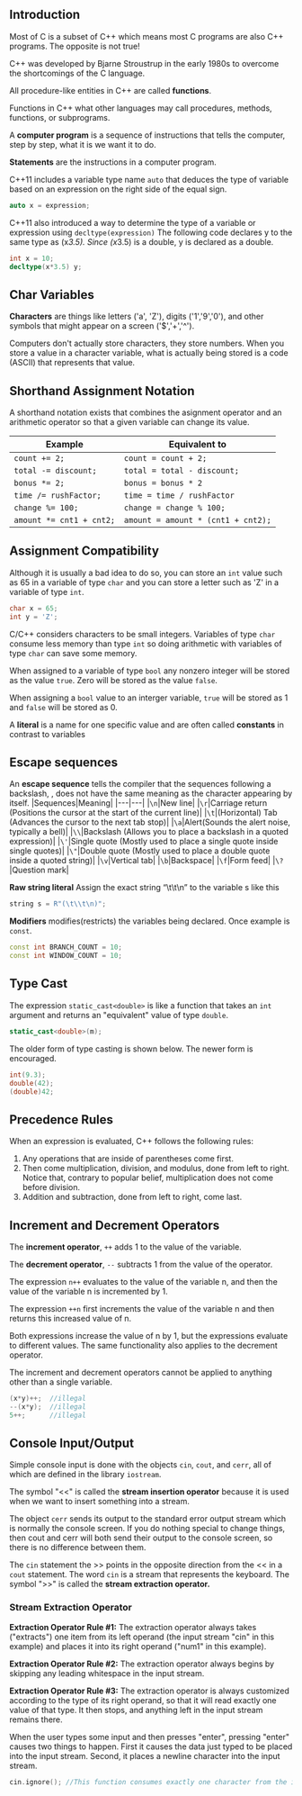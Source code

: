 ## Introduction

Most of C is a subset of C++ which means most C programs are also C++ programs. The opposite is not true!

C++ was developed by Bjarne Stroustrup in the early 1980s to overcome the shortcomings of the C language.

All procedure-like entities in C++ are called **functions**.

Functions  in C++ what other languages may call procedures, methods, functions, or subprograms.

A **computer program** is a sequence of instructions that tells the computer, step by step, what it is we want it to do.

**Statements** are the instructions in a computer program.

C++11 includes a variable type name `auto` that deduces the type of variable based on an expression on the right side of the equal sign.
```cpp
auto x = expression;
```

C++11 also introduced a way to determine the type of a variable or expression using `decltype(expression)` The following code declares y to the same type as (x*3.5). Since (x*3.5) is a double, y is declared as a double.
```cpp
int x = 10;
decltype(x*3.5) y;
```

## Char Variables
**Characters** are things like letters ('a', 'Z'), digits ('1','9','0'), and other symbols that might appear on a screen ('$','+','^').

Computers don't actually store characters, they store numbers. When you store a value in a character variable, what is actually being stored is a code (ASCII) that represents that value.

## Shorthand Assignment Notation

A shorthand notation exists that combines the asignment operator and an arithmetic operator so that a given variable can change its value.

|Example                 |Equivalent to|
|---                     |---  
|`count += 2;`           |`count = count + 2;`|
|`total -= discount;`    |`total = total - discount;`|
|`bonus *= 2;`           |`bonus = bonus * 2`|
|`time /= rushFactor;`   |`time = time / rushFactor`|
|`change %= 100;`        |`change = change % 100;`|
|`amount *= cnt1 + cnt2;`|`amount = amount * (cnt1 + cnt2);`|

## Assignment Compatibility
Although it is usually a bad idea to do so, you can store an `int` value such as 65 in a variable of type `char` and you can store a letter such as 'Z' in a variable of type `int`.
```cpp
char x = 65;
int y = 'Z';
```
C/C++ considers characters to be small integers. Variables of type `char` consume less memory than type `int` so doing arithmetic with variables of type `char` can save some memory.

When assigned to a variable of type `bool` any nonzero integer will be stored as the value `true`. Zero will be stored as the value `false`.

When assigning a `bool` value to an interger variable, `true` will be stored as 1 and `false` will be stored as 0.

A **literal** is a name for one specific value and are often called **constants** in contrast to variables

## Escape sequences
An **escape sequence** tells the compiler that the sequences following a backslash, \, does not have the same meaning as the character appearing by itself.
|Sequences|Meaning|
|---|---|
|`\n`|New line|
|`\r`|Carriage return (Positions the cursor at the start of the current line)|
|`\t`|(Horizontal) Tab (Advances the cursor to the next tab stop)|
|`\a`|Alert(Sounds the alert noise, typically a bell)|
|`\\`|Backslash (Allows you to place a backslash in a quoted expression)|
|`\'`|Single quote (Mostly used to place a single quote inside single quotes)|
|`\"`|Double quote (Mostly used to place a double quote inside a quoted string)|
|`\v`|Vertical tab|
|`\b`|Backspace|
|`\f`|Form feed|
|`\?`|Question mark|

**Raw string literal** Assign the exact string “\t\\t\n” to the variable s like this
```cpp
string s = R"(\t\\t\n)";
```

**Modifiers** modifies(restricts) the variables being declared. Once example is `const`.
```cpp
const int BRANCH_COUNT = 10;
const int WINDOW_COUNT = 10;
```

## Type Cast
The expression `static_cast<double>` is like a function that takes an `int` argument and returns an "equivalent" value of type `double`.
```cpp
static_cast<double>(m);
```

The older form of type casting is shown below. The newer form is encouraged.
```cpp
int(9.3);
double(42);
(double)42;
```

## Precedence Rules
When an expression is evaluated, C++ follows the following rules:
1. Any operations that are inside of parentheses come first.
2. Then come multiplication, division, and modulus, done from left to right. Notice that, contrary to popular belief, multiplication does not come before division.
3. Addition and subtraction, done from left to right, come last.

## Increment and Decrement Operators
The **increment operator**, `++` adds 1 to the value of the variable.

The **decrement operator**, `--` subtracts 1 from the value of the operator.

The expression `n++` evaluates to the value of the variable n, and then the value of the variable n is incremented by 1.

The expression `++n` first increments the value of the variable n and then returns this increased value of n.

Both expressions increase the value of n by 1, but the expressions evaluate to different values. The same functionality also applies to the decrement operator.

The increment and decrement operators cannot be applied to anything other than a single variable.
```cpp
(x*y)++;  //illegal
--(x*y);  //illegal
5++;      //illegal
```

## Console Input/Output
Simple console input is done with the objects `cin`, `cout`, and `cerr`, all of which are 
defined in the library `iostream`.

The symbol "<<" is called the **stream insertion operator** because it is used when we want to insert something into a stream.

The object `cerr` sends its output to the standard error output stream which is normally the console screen. If you do nothing special to change things, then cout and cerr will both send their output to the console screen, so there is no difference between them.

The `cin` statement the >> points in the opposite direction from the << in a `cout` statement. The word `cin` is a stream that represents the keyboard. The symbol ">>" is called the **stream extraction operator.**

### Stream Extraction Operator
**Extraction Operator Rule #1:** The extraction operator always takes ("extracts") one item from its left operand (the input stream "cin" in this example) and places it into its right operand ("num1" in this example).

**Extraction Operator Rule #2:** The extraction operator always begins by skipping any leading whitespace in the input stream.

**Extraction Operator Rule #3:** The extraction operator is always customized according to the type of its right operand, so that it will read exactly one value of that type. It then stops, and anything left in the input stream remains there.

When the user types some input and then presses "enter", pressing "enter" causes two things to happen. First it causes the data just typed to be placed into the input stream. Second, it places a newline character into the input stream.

```cpp
cin.ignore(); //This function consumes exactly one character from the input stream. Can be helpful in consuming a newline character left in the input stream from a user pressing enter
```
